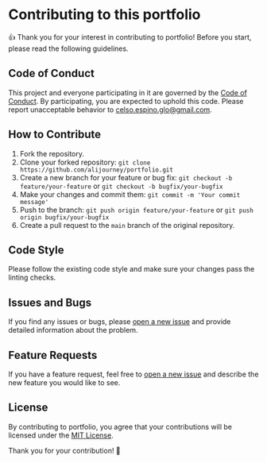 # Contributing to this portfolio

👍 Thank you for your interest in contributing to portfolio! Before you start, please read the following guidelines.

## Code of Conduct

This project and everyone participating in it are governed by the [Code of Conduct](CODE_OF_CONDUCT.md). By participating, you are expected to uphold this code. Please report unacceptable behavior to [celso.espino.glo@gmail.com](mailto:celso.espino.glo@gmail.com).

## How to Contribute

1. Fork the repository.
2. Clone your forked repository: `git clone https://github.com/alijourney/portfolio.git`
3. Create a new branch for your feature or bug fix: `git checkout -b feature/your-feature` or `git checkout -b bugfix/your-bugfix`
4. Make your changes and commit them: `git commit -m 'Your commit message'`
5. Push to the branch: `git push origin feature/your-feature` or `git push origin bugfix/your-bugfix`
6. Create a pull request to the `main` branch of the original repository.

## Code Style

Please follow the existing code style and make sure your changes pass the linting checks.

## Issues and Bugs

If you find any issues or bugs, please [open a new issue](https://github.com/alijourney/portfolio/issues) and provide detailed information about the problem.

## Feature Requests

If you have a feature request, feel free to [open a new issue](https://github.com/alijourney/portfolio/issues) and describe the new feature you would like to see.

## License

By contributing to portfolio, you agree that your contributions will be licensed under the [MIT License](LICENSE).

Thank you for your contribution! 🚀
